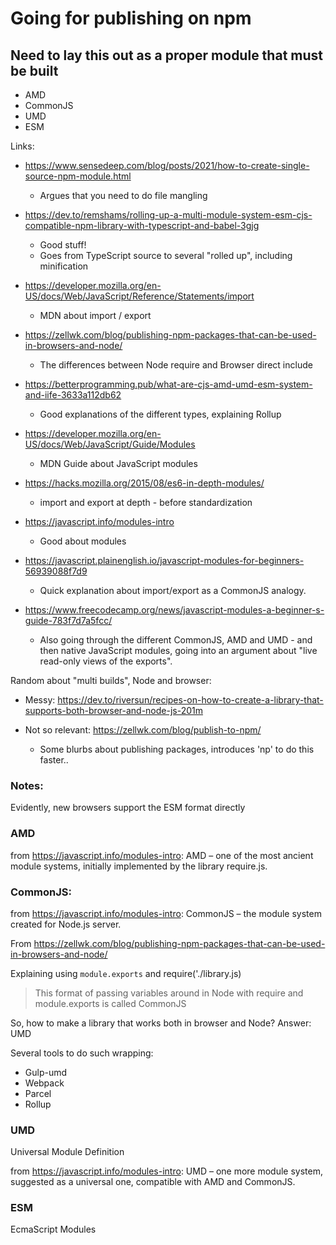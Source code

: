 # Going for publishing on npm

## Need to lay this out as a proper module that must be built

* AMD
* CommonJS
* UMD
* ESM

Links:

* https://www.sensedeep.com/blog/posts/2021/how-to-create-single-source-npm-module.html
    * Argues that you need to do file mangling

* https://dev.to/remshams/rolling-up-a-multi-module-system-esm-cjs-compatible-npm-library-with-typescript-and-babel-3gjg
    * Good stuff!
    * Goes from TypeScript source to several "rolled up", including minification

* https://developer.mozilla.org/en-US/docs/Web/JavaScript/Reference/Statements/import
    * MDN about import / export

* https://zellwk.com/blog/publishing-npm-packages-that-can-be-used-in-browsers-and-node/
    * The differences between Node require and Browser direct include

* https://betterprogramming.pub/what-are-cjs-amd-umd-esm-system-and-iife-3633a112db62
    * Good explanations of the different types, explaining Rollup

* https://developer.mozilla.org/en-US/docs/Web/JavaScript/Guide/Modules
    * MDN Guide about JavaScript modules

* https://hacks.mozilla.org/2015/08/es6-in-depth-modules/
    * import and export at depth - before standardization

* https://javascript.info/modules-intro
    * Good about modules

* https://javascript.plainenglish.io/javascript-modules-for-beginners-56939088f7d9
    * Quick explanation about import/export as a CommonJS analogy.

* https://www.freecodecamp.org/news/javascript-modules-a-beginner-s-guide-783f7d7a5fcc/
    * Also going through the different CommonJS, AMD and UMD - and then native JavaScript modules, going into an argument about "live read-only views of the exports".

Random about "multi builds", Node and browser:

* Messy: https://dev.to/riversun/recipes-on-how-to-create-a-library-that-supports-both-browser-and-node-js-201m

* Not so relevant: https://zellwk.com/blog/publish-to-npm/
    * Some blurbs about publishing packages, introduces 'np' to do this faster..

### Notes:

Evidently, new browsers support the ESM format directly

### AMD

from https://javascript.info/modules-intro:
AMD – one of the most ancient module systems, initially implemented by the library require.js.

### CommonJS:

from https://javascript.info/modules-intro:
CommonJS – the module system created for Node.js server.

From https://zellwk.com/blog/publishing-npm-packages-that-can-be-used-in-browsers-and-node/

Explaining using `module.exports` and require('./library.js)

> This format of passing variables around in Node with require and module.exports is called CommonJS

So, how to make a library that works both in browser and Node? Answer: UMD

Several tools to do such wrapping:

* Gulp-umd
* Webpack
* Parcel
* Rollup

### UMD

Universal Module Definition

from https://javascript.info/modules-intro:
UMD – one more module system, suggested as a universal one, compatible with AMD and CommonJS.

### ESM

EcmaScript Modules